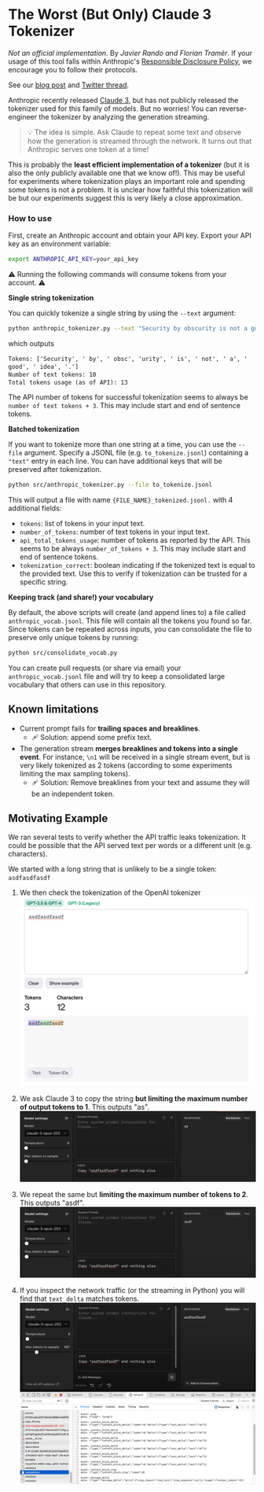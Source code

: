 # The Worst (But Only) Claude 3 Tokenizer

_Not an official implementation_. By _Javier Rando and Florian Tramèr_. If your usage of this tool falls within Anthropic's [Responsible Disclosure Policy](https://www.anthropic.com/responsible-disclosure-policy), we encourage you to follow their protocols.

See our [blog post](https://javirando.com/blog/2024/claude-tokenizer/) and [Twitter thread](https://twitter.com/javirandor/status/1767602845111492685).

Anthropic recently released [Claude 3](https://www.anthropic.com/news/claude-3-family), but has not publicly released the tokenizer used for this family of models. But no worries! You can reverse-engineer the tokenizer by analyzing the generation streaming.

> 💡 The idea is simple. Ask Claude to repeat some text and observe how the generation is streamed through the network. It turns out that Anthropic serves one token at a time!

This is probably the **least efficient implementation of a tokenizer** (but it is also the only publicly available one that we know of!). This may be useful for experiments where tokenization plays an important role and spending some tokens is not a problem. It is unclear how faithful this tokenization will be but our experiments suggest this is very likely a close approximation.

### How to use

First, create an Anthropic account and obtain your API key. Export your API key as an environment variable:

```bash
export ANTHROPIC_API_KEY=your_api_key
```

⚠️ Running the following commands will consume tokens from your account. ⚠️

**Single string tokenization**

You can quickly tokenize a single string by using the `--text` argument:

```bash
python anthropic_tokenizer.py --text "Security by obscurity is not a good idea."
```

which outputs
```
Tokens: ['Security', ' by', ' obsc', 'urity', ' is', ' not', ' a', ' good', ' idea', '.']
Number of text tokens: 10
Total tokens usage (as of API): 13
```

The API number of tokens for successful tokenization seems to always be `number of text tokens + 3`. This may include start and end of sentence tokens.

**Batched tokenization**

If you want to tokenize more than one string at a time, you can use the `--file` argument. Specify a JSONL file (e.g. `to_tokenize.jsonl`) containing a `"text"` entry in each line. You can have additional keys that will be preserved after tokenization.

```bash
python src/anthropic_tokenizer.py --file to_tokenize.jsonl
```

This will output a file with name `{FILE_NAME}_tokenized.jsonl.` with 4 additional fields:
* `tokens`: list of tokens in your input text.
* `number_of_tokens`: number of text tokens in your input text.
* `api_total_tokens_usage`: number of tokens as reported by the API. This seems to be always `number_of_tokens + 3`. This may include start and end of sentence tokens.
* `tokenization_correct`: boolean indicating if the tokenized text is equal to the provided text. Use this to verify if tokenization can be trusted for a specific string.

**Keeping track (and share!) your vocabulary**

By default, the above scripts will create (and append lines to) a file called `anthropic_vocab.jsonl`. This file will contain all the tokens you found so far. Since tokens can be repeated across inputs, you can consolidate the file to preserve only unique tokens by running:

```bash
python src/consolidate_vocab.py
```

You can create pull requests (or share via email) your `anthropic_vocab.jsonl` file and will try to keep a consolidated large vocabulary that others can use in this repository.

## Known limitations
* Current prompt fails for **trailing spaces and breaklines**.
  * 🩹 Solution: append some prefix text.
* The generation stream **merges breaklines and tokens into a single event**. For instance, `\n1` will be received in a single stream event, but is very likely tokenized as 2 tokens (according to some experiments limiting the max sampling tokens).
  * 🩹 Solution: Remove breaklines from your text and assume they will be an independent token.  

## Motivating Example

We ran several tests to verify whether the API traffic leaks tokenization. It could be possible that the API served text per words or a different unit (e.g. characters).

We started with a long string that is unlikely to be a single token: `asdfasdfasdf`

1. We then check the tokenization of the OpenAI tokenizer
![OpenAI tokenization for asdfasdfasdf](imgs/openai.png)

2. We ask Claude 3 to copy the string **but limiting the maximum number of output tokens to 1**. This outputs "as".
![Claude 3 first token for asdfasdfasdf](imgs/1token.png)

3. We repeat the same but **limiting the maximum number of tokens to 2**. This outputs "asdf".
![Claude 3 first token for asdfasdfasdf](imgs/2tokens.png)

4. If you inspect the network traffic (or the streaming in Python) you will find that `text_delta` matches tokens.
![Network traffic for asdfasdfasdf](imgs/traffic.png)

